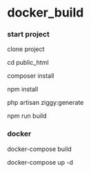 # docker_build

<h3>start project</h3>
<p>clone project</p>
<p>cd public_html</p>
<p>composer install</p>
<p>npm install</p>
<p>php artisan ziggy:generate</p>
<p>npm run build</p>

<h3>docker</h3>
<p>docker-compose build</p>
<p>docker-compose up -d</p>
